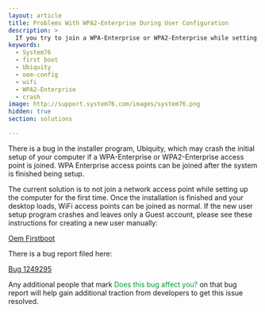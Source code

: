 ```yaml
---
layout: article
title: Problems With WPA2-Enterprise During User Configuration
description: >
  If you try to join a WPA-Enterprise or WPA2-Enterprise while setting up your computer, the installer may crash.
keywords:
  - System76
  - first boot
  - Ubiquity
  - oem-config
  - wifi
  - WPA2-Enterprise
  - crash
image: http://support.system76.com/images/system76.png
hidden: true
section: solutions

---
```


There is a bug in the installer program, Ubiquity, which may crash the initial setup of your computer if a WPA-Enterprise or WPA2-Enterprise access point is joined. WPA Enterprise access points can be joined after the system is finished being setup.

The current solution is to not join a network access point while setting up the computer for the first time. Once the installation is finished and your desktop loads, WiFi access points can be joined as normal. If the new user setup program crashes and leaves only a Guest account, please see these instructions for creating a new user manually:

[Oem Firstboot](/articles/guest-user-only-ubuntu/)

There is a bug report filed here:

[Bug 1249295](https://bugs.launchpad.net/ubuntu/+source/ubiquity/+bug/1249295)

Any additional people that mark <span style="color: #093;">Does this bug affect you?</span> on that bug report will help gain additional traction from developers to get this issue resolved.
